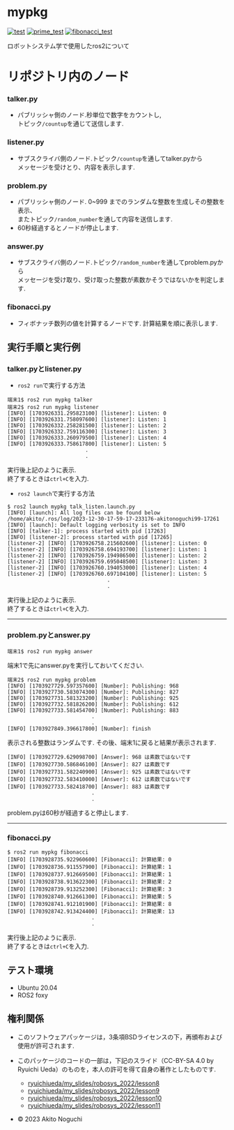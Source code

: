# mypkg
[![test](https://github.com/akitonoguchi/mypkg/actions/workflows/test.yml/badge.svg)](https://github.com/akitonoguchi/mypkg/actions/workflows/test.yml) [![prime_test](https://github.com/akitonoguchi/mypkg/actions/workflows/prime_test.yml/badge.svg)](https://github.com/akitonoguchi/mypkg/actions/workflows/prime_test.yml) [![fibonacci_test](https://github.com/akitonoguchi/mypkg/actions/workflows/fibonacci_test.yml/badge.svg)](https://github.com/akitonoguchi/mypkg/actions/workflows/fibonacci_test.yml)

ロボットシステム学で使用したros2について

# リポジトリ内のノード

### talker.py
* パブリッシャ側のノード.秒単位で数字をカウントし,  
トピック`/countup`を通じて送信します.

### listener.py
* サブスクライバ側のノード.トピック`/countup`を通してtalker.pyから  
メッセージを受けとり、内容を表示します.

### problem.py
* パブリッシャ側のノード. 0~999 までのランダムな整数を生成しその整数を表示、  
またトピック`/random_number`を通して内容を送信します.
* 60秒経過するとノードが停止します.

### answer.py
* サブスクライバ側のノード.トピック`/random_number`を通してproblem.pyから  
メッセージを受け取り、受け取った整数が素数かそうではないかを判定します.

### fibonacci.py
* フィボナッチ数列の値を計算するノードです.  計算結果を順に表示します.

## 実行手順と実行例
### talker.pyとlistener.py  
* `ros2 run`で実行する方法  

```
端末1$ ros2 run mypkg talker  
端末2$ ros2 run mypkg listener  
[INFO] [1703926331.295823100] [listener]: Listen: 0  
[INFO] [1703926331.758097600] [listener]: Listen: 1  
[INFO] [1703926332.258281500] [listener]: Listen: 2  
[INFO] [1703926332.759116300] [listener]: Listen: 3  
[INFO] [1703926333.260979500] [listener]: Listen: 4  
[INFO] [1703926333.758617800] [listener]: Listen: 5  
                         .  
                         .
```

実行後上記のように表示.    
終了するときは`ctrl+C`を入力.  

* `ros2 launch`で実行する方法  

```
$ ros2 launch mypkg talk_listen.launch.py
[INFO] [launch]: All log files can be found below /home/akito/.ros/log/2023-12-30-17-59-17-233176-akitonoguchi99-17261
[INFO] [launch]: Default logging verbosity is set to INFO
[INFO] [talker-1]: process started with pid [17263]
[INFO] [listener-2]: process started with pid [17265]
[listener-2] [INFO] [1703926758.215602600] [listener]: Listen: 0
[listener-2] [INFO] [1703926758.694193700] [listener]: Listen: 1
[listener-2] [INFO] [1703926759.194986500] [listener]: Listen: 2
[listener-2] [INFO] [1703926759.695048500] [listener]: Listen: 3
[listener-2] [INFO] [1703926760.194053000] [listener]: Listen: 4
[listener-2] [INFO] [1703926760.697104100] [listener]: Listen: 5
                                .  
                                .  
```
 
実行後上記のように表示.  
終了するときは`ctrl+C`を入力.  

---


### problem.pyとanswer.py  

```
端末1$ ros2 run mypkg answer
```

端末1で先にanswer.pyを実行しておいてください.

```
端末2$ ros2 run mypkg problem
[INFO] [1703927729.597357600] [Number]: Publishing: 968
[INFO] [1703927730.583074300] [Number]: Publishing: 827
[INFO] [1703927731.581323200] [Number]: Publishing: 925
[INFO] [1703927732.581826200] [Number]: Publishing: 612
[INFO] [1703927733.581454700] [Number]: Publishing: 883
                           .  
                           .  
[INFO] [1703927849.396617800] [Number]: finish
```

表示される整数はランダムです.
その後、端末1に戻ると結果が表示されます.

```
[INFO] [1703927729.629098700] [Answer]: 968 は素数ではないです
[INFO] [1703927730.586846100] [Answer]: 827 は素数です
[INFO] [1703927731.582240900] [Answer]: 925 は素数ではないです
[INFO] [1703927732.583410000] [Answer]: 612 は素数ではないです
[INFO] [1703927733.582418700] [Answer]: 883 は素数です
                           .  
                           .  
```

problem.pyは60秒が経過すると停止します.


---


### fibonacci.py

```
$ ros2 run mypkg fibonacci
[INFO] [1703928735.922960600] [Fibonacci]: 計算結果: 0
[INFO] [1703928736.911557900] [Fibonacci]: 計算結果: 1
[INFO] [1703928737.912669500] [Fibonacci]: 計算結果: 1
[INFO] [1703928738.913622300] [Fibonacci]: 計算結果: 2
[INFO] [1703928739.913252300] [Fibonacci]: 計算結果: 3
[INFO] [1703928740.912661300] [Fibonacci]: 計算結果: 5
[INFO] [1703928741.912101900] [Fibonacci]: 計算結果: 8
[INFO] [1703928742.913424400] [Fibonacci]: 計算結果: 13
                           .  
                           .  
```

実行後上記のように表示.  
終了するときは`ctrl+C`を入力.  

## テスト環境

* Ubuntu 20.04
* ROS2 foxy

## 権利関係

* このソフトウェアパッケージは，3条項BSDライセンスの下，再頒布および使用が許可されます.  

* このパッケージのコードの一部は，下記のスライド（CC-BY-SA 4.0 by Ryuichi Ueda）のものを，本人の許可を得て自身の著作としたものです.  

    * [ryuichiueda/my_slides/robosys_2022/lesson8](https://ryuichiueda.github.io/my_slides/robosys_2022/lesson8.html#/)
    * [ryuichiueda/my_slides/robosys_2022/lesson9](https://ryuichiueda.github.io/my_slides/robosys_2022/lesson9.html#/)
    * [ryuichiueda/my_slides/robosys_2022/lesson10](https://ryuichiueda.github.io/my_slides/robosys_2022/lesson10.html#/)
    * [ryuichiueda/my_slides/robosys_2022/lesson11](https://ryuichiueda.github.io/my_slides/robosys_2022/lesson11.html#/)

* © 2023 Akito Noguchi
